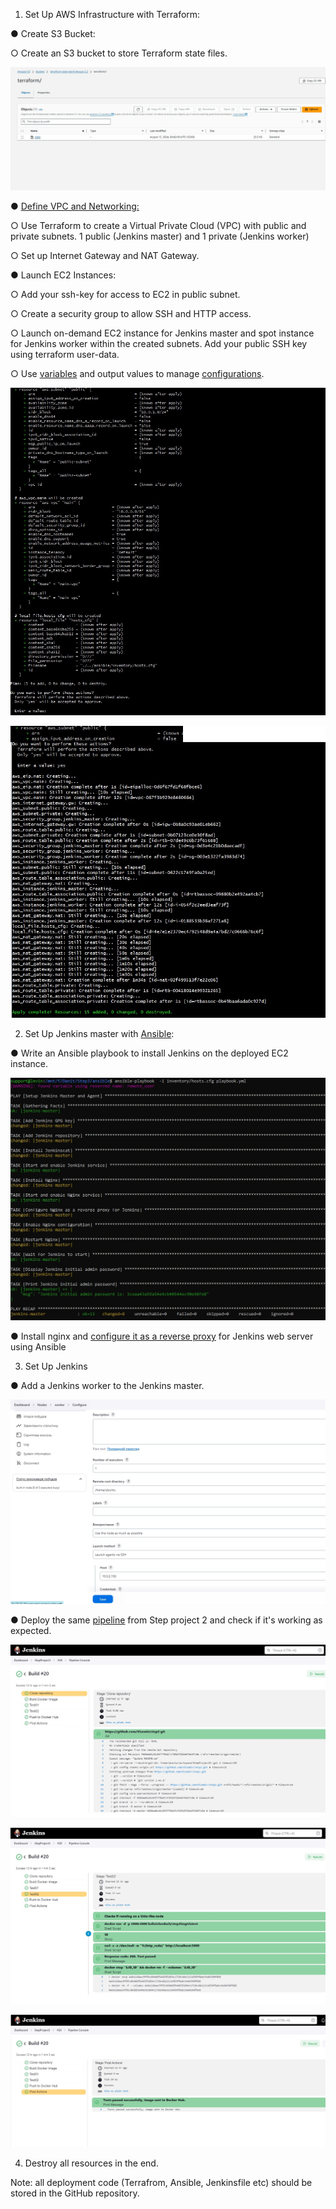 1. Set Up AWS Infrastructure with Terraform:

●     Create S3 Bucket:

○     Create an S3 bucket to store Terraform state files.

![](https://github.com/Visemir/StepProject3/blob/main/jpg/s3.jpg)

●     [Define VPC and Networking:](https://github.com/Visemir/StepProject3/blob/main/terraform/main.tf)

○     Use Terraform to create a Virtual Private Cloud (VPC) with public and private subnets. 1 public (Jenkins master) and 1 private (Jenkins worker)

○     Set up Internet Gateway and NAT Gateway.

●     Launch EC2 Instances:

○     Add your ssh-key for access to EC2 in public subnet.

○     Create a security group to allow SSH and HTTP access.

○     Launch on-demand EC2 instance for Jenkins master and spot instance for Jenkins worker within the created subnets. Add your public SSH key using terraform user-data.

○     Use [variables](https://github.com/Visemir/StepProject3/blob/main/terraform/variables.tf) and output values to manage [configurations](https://github.com/Visemir/StepProject3/blob/main/ansible/inventory/hosts.cfg).

![](https://github.com/Visemir/StepProject3/blob/main/jpg/terraform01.jpg)

![](https://github.com/Visemir/StepProject3/blob/main/jpg/terraform02.jpg)

2. Set Up Jenkins master with [Ansible](https://github.com/Visemir/StepProject3/blob/main/ansible/playbook.yml):

●     Write an Ansible playbook to install Jenkins on the deployed EC2 instance.

![](https://github.com/Visemir/StepProject3/blob/main/jpg/ansible.jpg)

●     Install nginx and [configure it as a reverse proxy](https://github.com/Visemir/StepProject3/blob/main/ansible/nginx/jenkins.conf) for Jenkins web server using Ansible

3. Set Up Jenkins

●     Add a Jenkins worker to the Jenkins master.

![](https://github.com/Visemir/StepProject3/blob/main/jpg/jensworker3.jpg)

●     Deploy the same [pipeline](https://github.com/Visemir/StepProject3/blob/main/StepProject3) from Step project 2 and check if it's working as expected.

![](https://github.com/Visemir/StepProject3/blob/main/jpg/jenstep01.jpg)

![](https://github.com/Visemir/StepProject3/blob/main/jpg/jenstep02.jpg)

![](https://github.com/Visemir/StepProject3/blob/main/jpg/jenstep03.jpg)

4. Destroy all resources in the end.

Note: all deployment code (Terrafrom, Ansible, Jenkinsfile etc) should be stored in the GitHub repository.
